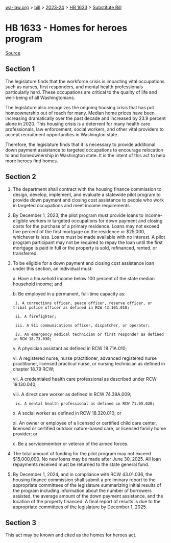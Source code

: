 [wa-law.org](/) > [bill](/bill/) > [2023-24](/bill/2023-24/) > [HB 1633](/bill/2023-24/hb/1633/) > [Substitute Bill](/bill/2023-24/hb/1633/S/)

# HB 1633 - Homes for heroes program

[Source](http://lawfilesext.leg.wa.gov/biennium/2023-24/Pdf/Bills/House%20Bills/1633-S.pdf)

## Section 1
The legislature finds that the workforce crisis is impacting vital occupations such as nurses, first responders, and mental health professionals particularly hard. These occupations are critical to the quality of life and well-being of all Washingtonians.

The legislature also recognizes the ongoing housing crisis that has put homeownership out of reach for many. Median home prices have been increasing dramatically over the past decade and increased by 23.9 percent alone in 2020. This housing crisis is a deterrent for many health care professionals, law enforcement, social workers, and other vital providers to accept recruitment opportunities in Washington state.

Therefore, the legislature finds that it is necessary to provide additional down payment assistance to targeted occupations to encourage relocation to and homeownership in Washington state. It is the intent of this act to help more heroes find homes.

## Section 2
1. The department shall contract with the housing finance commission to design, develop, implement, and evaluate a statewide pilot program to provide down payment and closing cost assistance to people who work in targeted occupations and meet income requirements.

2. By December 1, 2023, the pilot program must provide loans to income-eligible workers in targeted occupations for down payment and closing costs for the purchase of a primary residence. Loans may not exceed five percent of the first mortgage on the residence or $25,000, whichever is less. Loans must be made available with no interest. A pilot program participant may not be required to repay the loan until the first mortgage is paid in full or the property is sold, refinanced, rented, or transferred.

3. To be eligible for a down payment and closing cost assistance loan under this section, an individual must:

    a. Have a household income below 100 percent of the state median household income; and

    b. Be employed in a permanent, full-time capacity as:

        i. A corrections officer, peace officer, reserve officer, or tribal police officer as defined in RCW 43.101.010;

        ii. A firefighter;

        iii. A 911 communications officer, dispatcher, or operator;

        iv. An emergency medical technician or first responder as defined in RCW 18.73.030;

    v. A physician assistant as defined in RCW 18.71A.010;

    vi. A registered nurse, nurse practitioner, advanced registered nurse practitioner, licensed practical nurse, or nursing technician as defined in chapter 18.79 RCW;

    vii. A credentialed health care professional as described under RCW 18.130.040;

    viii. A direct care worker as defined in RCW 74.39A.009;

        ix. A mental health professional as defined in RCW 71.05.020;

    x. A social worker as defined in RCW 18.320.010; or

    xi. An owner or employee of a licensed or certified child care center, licensed or certified outdoor nature-based care, or licensed family home provider; or

    c. Be a servicemember or veteran of the armed forces.

4. The total amount of funding for the pilot program may not exceed $15,000,000. No new loans may be made after June 30, 2025. All loan repayments received must be returned to the state general fund.

5. By December 1, 2024, and in compliance with RCW 43.01.036, the housing finance commission shall submit a preliminary report to the appropriate committees of the legislature summarizing initial results of the program including information about the number of borrowers assisted, the average amount of the down payment assistance, and the location of the property financed. A final report of results is due to the appropriate committees of the legislature by December 1, 2025.

## Section 3
This act may be known and cited as the homes for heroes act.
